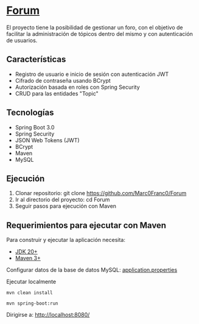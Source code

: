 # [Forum](https://github.com/Marc0Franc0/Forum#forum)

El proyecto tiene la posibilidad de gestionar un foro, con el objetivo de facilitar la administración de tópicos dentro del mismo y con autenticación de usuarios.

## Características
- Registro de usuario e inicio de sesión con autenticación JWT
- Cifrado de contraseña usando BCrypt
- Autorización basada en roles con Spring Security
- CRUD para las entidades "Topic"

## Tecnologías
- Spring Boot 3.0
- Spring Security
- JSON Web Tokens (JWT)
- BCrypt
- Maven
- MySQL

## Ejecución
1. Clonar repositorio: git clone https://github.com/Marc0Franc0/Forum
2. Ir al directorio del proyecto: cd Forum
3. Seguir pasos para ejecución con Maven

## Requerimientos para ejecutar con Maven

Para construir y ejecutar la aplicación necesita:

- [JDK 20+](https://www.oracle.com/java/technologies/downloads/#java20)
- [Maven 3+](https://maven.apache.org)

Configurar datos de la base de datos MySQL: [application.properties](https://github.com/Marc0Franc0/Forum/blob/main/src/main/resources/application-dev.properties)

Ejecutar localmente

```shell
mvn clean install
```
```shell
mvn spring-boot:run
```

Dirigirse a: [http://localhost:8080/](http://localhost:8080/)